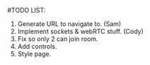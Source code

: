 #TODO LIST:
1. Generate URL to navigate to. (Sam)
2. Implement sockets & webRTC stuff. (Cody)
3. Fix so only 2 can join room.
4. Add controls.
5. Style page.
